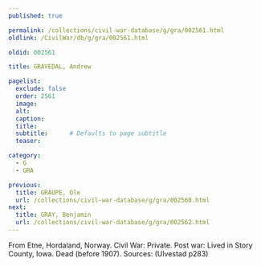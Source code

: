 ```yaml
---
published: true

permalink: /collections/civil-war-database/g/gra/002561.html
oldlink: /CivilWar/db/g/gra/002561.html

oldid: 002561

title: GRAVEDAL, Andrew

pagelist:
  exclude: false
  order: 2561
  image: 
  alt:
  caption:
  title:
  subtitle:      # Defaults to page subtitle
  teaser:

category: 
  - G 
  - GRA

previous:
  title: GRAUPE, Ole
  url: /collections/civil-war-database/g/gra/002560.html  
next:
  title: GRAY, Benjamin
  url: /collections/civil-war-database/g/gra/002562.html   
---
```

From Etne, Hordaland, Norway. Civil War: Private. Post war: Lived in Story County, Iowa. Dead (before 1907). Sources: (Ulvestad p283)